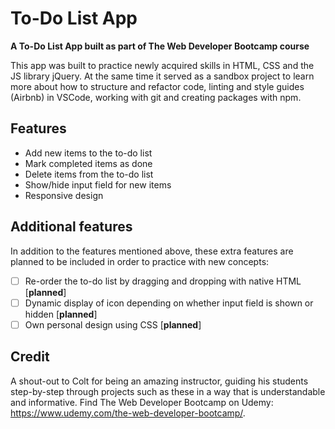 # To-Do List App
**A To-Do List App built as part of The Web Developer Bootcamp course**

This app was built to practice newly acquired skills in HTML, CSS and the JS library jQuery. At the same time it served as a sandbox project to learn more about how to structure and refactor code, linting and style guides (Airbnb) in VSCode, working with git and creating packages with npm.

## Features
* Add new items to the to-do list
* Mark completed items as done
* Delete items from the to-do list
* Show/hide input field for new items
* Responsive design

## Additional features
In addition to the features mentioned above, these extra features are planned to be included in order to practice with new concepts:
- [ ] Re-order the to-do list by dragging and dropping with native HTML [**planned**]
- [ ] Dynamic display of icon depending on whether input field is shown or hidden [**planned**]
- [ ] Own personal design using CSS [**planned**]

## Credit
A shout-out to Colt for being an amazing instructor, guiding his students step-by-step through projects such as these in a way that is understandable and informative. Find The Web Developer Bootcamp on Udemy: https://www.udemy.com/the-web-developer-bootcamp/.
